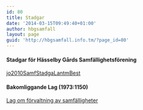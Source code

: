 ```yaml
---
id: 80
title: Stadgar
date: '2014-03-15T09:49:40+01:00'
author: hbgsamfall
layout: page
guid: 'http://hbgsamfall.info.tm/?page_id=80'
---
```


#### Stadgar för Hässelby Gårds Samfällighetsförening

[jo2010SamfStadgaLantmBest](http://www.hbgsamfall.win/wp-content/uploads/2018/02/jo2010SamfStadgaLantmBest.pdf)

#### Bakomliggande Lag (1973:1150)

[Lag om förvaltning av samfälligheter](http://www.hbgsamfall.win/wp-content/uploads/2017/03/SFS-1973_1155.pdf)